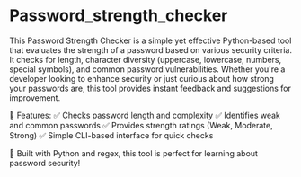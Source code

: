 # Password_strength_checker
This Password Strength Checker is a simple yet effective Python-based tool that evaluates the strength of a password based on various security criteria. It checks for length, character diversity (uppercase, lowercase, numbers, special symbols), and common password vulnerabilities. Whether you're a developer looking to enhance security or just curious about how strong your passwords are, this tool provides instant feedback and suggestions for improvement.

🚀 Features:
✅ Checks password length and complexity
✅ Identifies weak and common passwords
✅ Provides strength ratings (Weak, Moderate, Strong)
✅ Simple CLI-based interface for quick checks

📌 Built with Python and regex, this tool is perfect for learning about password security!

